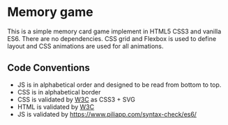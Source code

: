 # Memory game

This is a simple memory card game implement in HTML5 CSS3 and vanilla ES6. There are no dependencies. CSS grid and Flexbox is used to define layout and CSS animations are used for all animations.

## Code Conventions

- JS is in alphabetical order and designed to be read from bottom to top.
- CSS is in alphabetical border
- CSS is validated by [W3C](https://jigsaw.w3.org/css-validator/validator.html.en#validate_by_input) as CSS3 + SVG
- HTML is validated by [W3C](https://validator.w3.org/)
- JS is validated by https://www.piliapp.com/syntax-check/es6/
